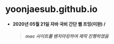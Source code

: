 # yoonjaesub.github.io
* #### 2020년 05월 21일 자바 국비 간단 웹 프밍(미완) / 
  > ##### mac 사이트를 벤치마킹하여 제작 진행하였음 
